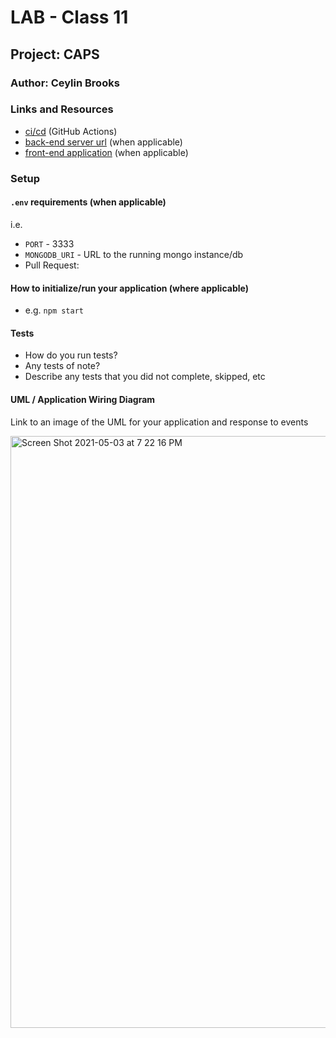 

# LAB - Class 11

## Project: CAPS

### Author: Ceylin Brooks

### Links and Resources

- [ci/cd](http://xyz.com) (GitHub Actions)
- [back-end server url](http://xyz.com) (when applicable)
- [front-end application](http://xyz.com) (when applicable)

### Setup

#### `.env` requirements (when applicable)

i.e.

- `PORT` - 3333
- `MONGODB_URI` - URL to the running mongo instance/db
- Pull Request: 

#### How to initialize/run your application (where applicable)

- e.g. `npm start`

#### Tests

- How do you run tests?
- Any tests of note?
- Describe any tests that you did not complete, skipped, etc

#### UML / Application Wiring Diagram

Link to an image of the UML for your application and response to events

<img width="947" alt="Screen Shot 2021-05-03 at 7 22 16 PM" src="https://user-images.githubusercontent.com/66962689/116948419-e5e9f200-ac44-11eb-9b59-bcdb5e5d0402.png">




